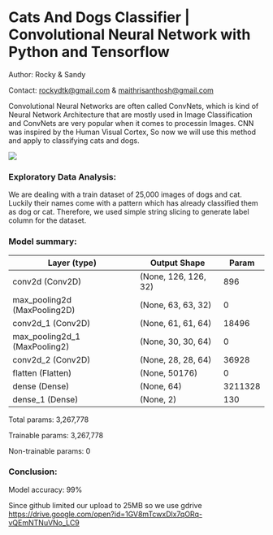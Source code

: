 # Cats And Dogs Classifier | Convolutional Neural Network with Python and Tensorflow 

Author: Rocky & Sandy

Contact: rockydtk@gmail.com & maithrisanthosh@gmail.com

Convolutional Neural Networks are often called ConvNets, which is kind of Neural Network Architecture that are mostly used in Image Classification and ConvNets are very popular when it comes to processin Images. CNN was inspired by the Human Visual Cortex, So now we will use this method and apply to classifying cats and dogs.

![](model_explain.gif)

### Exploratory Data Analysis:
We are dealing with a train dataset of 25,000 images of dogs and cat. Luckily their names come with a pattern which has already classified them as dog or cat. Therefore, we used simple string slicing to generate label column for the dataset.  

### Model summary:
| Layer (type)                  | Output Shape         | Param   |
|-------------------------------|----------------------|---------|
| conv2d (Conv2D)               | (None, 126, 126, 32) | 896     |
| max_pooling2d (MaxPooling2D)  | (None, 63, 63, 32)   | 0       |
| conv2d_1 (Conv2D)             | (None, 61, 61, 64)   | 18496   |
| max_pooling2d_1 (MaxPooling2) | (None, 30, 30, 64)   | 0       |
| conv2d_2 (Conv2D)             | (None, 28, 28, 64)   | 36928   |
| flatten (Flatten)             | (None, 50176)        | 0       |
| dense (Dense)                 | (None, 64)           | 3211328 |
| dense_1 (Dense)               | (None, 2)            | 130     |

Total params: 3,267,778

Trainable params: 3,267,778

Non-trainable params: 0

### Conclusion:

Model accuracy: 99%

Since github limited our upload to 25MB so we use gdrive https://drive.google.com/open?id=1GV8mTcwxDlx7qORq-vQEmNTNuVNo_LC9
